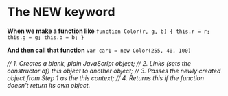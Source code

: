 # The NEW keyword

**When we make a function like**
`function Color(r, g, b) { this.r = r; this.g = g; this.b = b; }`

**And then call that function**
`var car1 = new Color(255, 40, 100)`

_// 1. Creates a blank, plain JavaScript object;_
_// 2. Links (sets the constructor of) this object to another object;_
_// 3. Passes the newly created object from Step 1 as the this context;_
_// 4. Returns this if the function doesn't return its own object._
